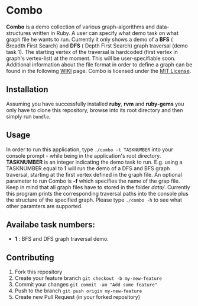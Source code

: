 # Combo

**Combo** is a demo collection of various graph-algorithms and data-structures written in Ruby. A user can specify what demo task on what graph file he wants to run. Currently it only shows a demo of a **BFS** ( Breadth First Search) and **DFS** ( Depth First Search) graph traversal (demo task 1). The starting vertex of the traversal is hardcoded (first vertex in graph's vertex-list) at the moment. This will be user-specifiable soon. Additional information about the file format in order to define a graph can be found in the following [WIKI](https://github.com/simplay/combo/wiki) page.
Combo is licensed under the [MIT License](http://opensource.org/licenses/MIT).

## Installation
Assuming you have successfully installed **ruby**, **rvm** and **ruby-gems** you only have to clone this repository, browse into its root directory and then simply run ````bundle````.

## Usage
In order to run this application, type ````./combo -t TASKNUMBER```` into your console prompt - while being in the application's root directory. **TASKNUMBER** is an integer indicating the demo task to run. E.g. using a TASKNUMBER equal to **1** will run the demo of a DFS and BFS graph traversal, starting at the first vertex defined in the graph file. An optional parameter to run Combo is **-f** which specifies the name of the grap file. Keep in mind that all graph files have to stored in the folder _data/_. Currently this program prints the corresponding traversal paths into the console plus the structure of the specified graph. Please type ````./combo -h```` to see what other paramters are supported.

## Availabe task numbers:
+ **1** : BFS and DFS graph traversal demo.

## Contributing
1. Fork this repository
2. Create your feature branch `git checkout -b my-new-feature`
3. Commit your changes `git commit -am "Add some feature"`
4. Push to the branch `git push origin my-new-feature`
5. Create new Pull Request (in your forked repository)
